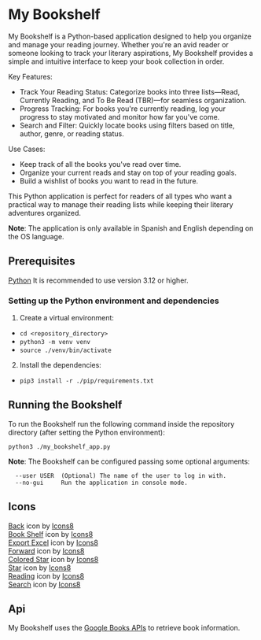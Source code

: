 # My Bookshelf

My Bookshelf is a Python-based application designed to help you organize and manage your reading journey. Whether you're an avid reader or someone looking to track your literary aspirations, My Bookshelf provides a simple and intuitive interface to keep your book collection in order.

Key Features:
* Track Your Reading Status: Categorize books into three lists—Read, Currently Reading, and To Be Read (TBR)—for seamless organization.
* Progress Tracking: For books you're currently reading, log your progress to stay motivated and monitor how far you've come.
* Search and Filter: Quickly locate books using filters based on title, author, genre, or reading status.

Use Cases:
* Keep track of all the books you've read over time.
* Organize your current reads and stay on top of your reading goals.
* Build a wishlist of books you want to read in the future.

This Python application is perfect for readers of all types who want a practical way to manage their reading lists while keeping their literary adventures organized.

**Note**: The application is only available in Spanish and English depending on the OS language.

## Prerequisites

[Python](https://www.python.org/) It is recommended to use version 3.12 or higher.

### Setting up the Python environment and dependencies

1. Create a virtual environment:

* `cd <repository_directory>`
* `python3 -m venv venv`
* `source ./venv/bin/activate`

2. Install the dependencies:

* `pip3 install -r ./pip/requirements.txt`

## Running the Bookshelf

To run the Bookshelf run the following command inside the repository directory (after setting the Python environment):

`python3 ./my_bookshelf_app.py`

**Note**: The Bookshelf can be configured passing some optional arguments:

```
  --user USER  (Optional) The name of the user to log in with.
  --no-gui     Run the application in console mode.
```

## Icons

<a target="_blank" href="https://icons8.com/icon/1806/back">Back</a> icon by <a target="_blank" href="https://icons8.com">Icons8</a></br>
<a target="_blank" href="https://icons8.com/icon/23662/book-shelf">Book Shelf</a> icon by <a target="_blank" href="https://icons8.com">Icons8</a></br>
<a target="_blank" href="https://icons8.com/icon/PpPWnJWADeno/export-excel">Export Excel</a> icon by <a target="_blank" href="https://icons8.com">Icons8</a></br>
<a target="_blank" href="https://icons8.com/icon/61/forward">Forward</a> icon by <a target="_blank" href="https://icons8.com">Icons8</a></br>
<a target="_blank" href="https://icons8.com/icon/8ggStxqyboK5/star">Colored Star</a> icon by <a target="_blank" href="https://icons8.com">Icons8</a></br>
<a target="_blank" href="https://icons8.com/icon/tAfqdu2AVpjT/star">Star</a> icon by <a target="_blank" href="https://icons8.com">Icons8</a></br>
<a target="_blank" href="https://icons8.com/icon/6895/reading">Reading</a> icon by <a target="_blank" href="https://icons8.com">Icons8</a></br>
<a target="_blank" href="https://icons8.com/icon/132/search">Search</a> icon by <a target="_blank" href="https://icons8.com">Icons8</a>

## Api

My Bookshelf uses the [Google Books APIs](https://developers.google.com/books) to retrieve book information. 